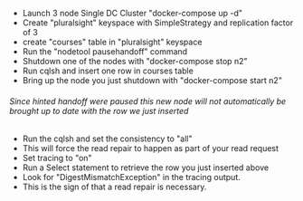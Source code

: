 - Launch 3 node Single DC Cluster "docker-compose up -d"
- Create "pluralsight" keyspace with SimpleStrategy and replication factor of 3
- create "courses" table in "pluralsight" keyspace
- Run the "nodetool pausehandoff" command
- Shutdown one of the nodes with "docker-compose stop n2"
- Run cqlsh and insert one row in courses table
- Bring up the node you just shutdown with "docker-compose start n2"

###### Since hinted handoff were paused this new node will not automatically be brought up to date with the row we just inserted

- Run the cqlsh and set the consistency to "all"
- This will force the read repair to happen as part of your read request
- Set tracing to "on"
- Run a Select statement to retrieve the row you just inserted above
- Look for "DigestMismatchException" in the tracing output.
- This is the sign of that a read repair is necessary.